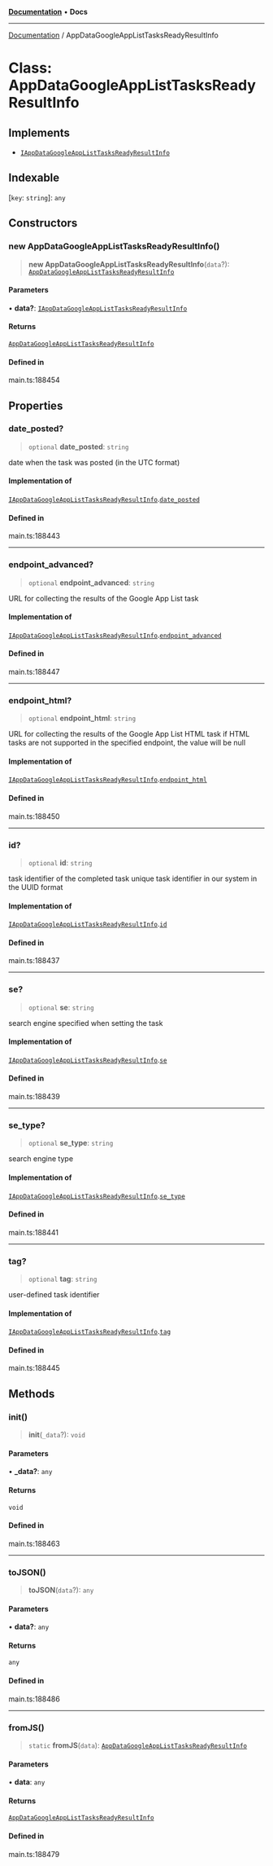[**Documentation**](../README.md) • **Docs**

***

[Documentation](../globals.md) / AppDataGoogleAppListTasksReadyResultInfo

# Class: AppDataGoogleAppListTasksReadyResultInfo

## Implements

- [`IAppDataGoogleAppListTasksReadyResultInfo`](../interfaces/IAppDataGoogleAppListTasksReadyResultInfo.md)

## Indexable

 \[`key`: `string`\]: `any`

## Constructors

### new AppDataGoogleAppListTasksReadyResultInfo()

> **new AppDataGoogleAppListTasksReadyResultInfo**(`data`?): [`AppDataGoogleAppListTasksReadyResultInfo`](AppDataGoogleAppListTasksReadyResultInfo.md)

#### Parameters

• **data?**: [`IAppDataGoogleAppListTasksReadyResultInfo`](../interfaces/IAppDataGoogleAppListTasksReadyResultInfo.md)

#### Returns

[`AppDataGoogleAppListTasksReadyResultInfo`](AppDataGoogleAppListTasksReadyResultInfo.md)

#### Defined in

main.ts:188454

## Properties

### date\_posted?

> `optional` **date\_posted**: `string`

date when the task was posted (in the UTC format)

#### Implementation of

[`IAppDataGoogleAppListTasksReadyResultInfo`](../interfaces/IAppDataGoogleAppListTasksReadyResultInfo.md).[`date_posted`](../interfaces/IAppDataGoogleAppListTasksReadyResultInfo.md#date_posted)

#### Defined in

main.ts:188443

***

### endpoint\_advanced?

> `optional` **endpoint\_advanced**: `string`

URL for collecting the results of the Google App List task

#### Implementation of

[`IAppDataGoogleAppListTasksReadyResultInfo`](../interfaces/IAppDataGoogleAppListTasksReadyResultInfo.md).[`endpoint_advanced`](../interfaces/IAppDataGoogleAppListTasksReadyResultInfo.md#endpoint_advanced)

#### Defined in

main.ts:188447

***

### endpoint\_html?

> `optional` **endpoint\_html**: `string`

URL for collecting the results of the Google App List HTML task
if HTML tasks are not supported in the specified endpoint, the value will be null

#### Implementation of

[`IAppDataGoogleAppListTasksReadyResultInfo`](../interfaces/IAppDataGoogleAppListTasksReadyResultInfo.md).[`endpoint_html`](../interfaces/IAppDataGoogleAppListTasksReadyResultInfo.md#endpoint_html)

#### Defined in

main.ts:188450

***

### id?

> `optional` **id**: `string`

task identifier of the completed task
unique task identifier in our system in the UUID format

#### Implementation of

[`IAppDataGoogleAppListTasksReadyResultInfo`](../interfaces/IAppDataGoogleAppListTasksReadyResultInfo.md).[`id`](../interfaces/IAppDataGoogleAppListTasksReadyResultInfo.md#id)

#### Defined in

main.ts:188437

***

### se?

> `optional` **se**: `string`

search engine specified when setting the task

#### Implementation of

[`IAppDataGoogleAppListTasksReadyResultInfo`](../interfaces/IAppDataGoogleAppListTasksReadyResultInfo.md).[`se`](../interfaces/IAppDataGoogleAppListTasksReadyResultInfo.md#se)

#### Defined in

main.ts:188439

***

### se\_type?

> `optional` **se\_type**: `string`

search engine type

#### Implementation of

[`IAppDataGoogleAppListTasksReadyResultInfo`](../interfaces/IAppDataGoogleAppListTasksReadyResultInfo.md).[`se_type`](../interfaces/IAppDataGoogleAppListTasksReadyResultInfo.md#se_type)

#### Defined in

main.ts:188441

***

### tag?

> `optional` **tag**: `string`

user-defined task identifier

#### Implementation of

[`IAppDataGoogleAppListTasksReadyResultInfo`](../interfaces/IAppDataGoogleAppListTasksReadyResultInfo.md).[`tag`](../interfaces/IAppDataGoogleAppListTasksReadyResultInfo.md#tag)

#### Defined in

main.ts:188445

## Methods

### init()

> **init**(`_data`?): `void`

#### Parameters

• **\_data?**: `any`

#### Returns

`void`

#### Defined in

main.ts:188463

***

### toJSON()

> **toJSON**(`data`?): `any`

#### Parameters

• **data?**: `any`

#### Returns

`any`

#### Defined in

main.ts:188486

***

### fromJS()

> `static` **fromJS**(`data`): [`AppDataGoogleAppListTasksReadyResultInfo`](AppDataGoogleAppListTasksReadyResultInfo.md)

#### Parameters

• **data**: `any`

#### Returns

[`AppDataGoogleAppListTasksReadyResultInfo`](AppDataGoogleAppListTasksReadyResultInfo.md)

#### Defined in

main.ts:188479
